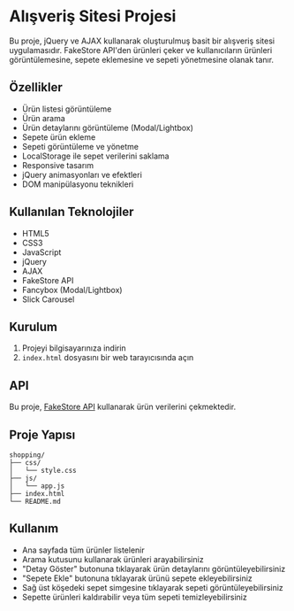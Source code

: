 # Alışveriş Sitesi Projesi

Bu proje, jQuery ve AJAX kullanarak oluşturulmuş basit bir alışveriş sitesi uygulamasıdır. FakeStore API'den ürünleri çeker ve kullanıcıların ürünleri görüntülemesine, sepete eklemesine ve sepeti yönetmesine olanak tanır.

## Özellikler

- Ürün listesi görüntüleme
- Ürün arama
- Ürün detaylarını görüntüleme (Modal/Lightbox)
- Sepete ürün ekleme
- Sepeti görüntüleme ve yönetme
- LocalStorage ile sepet verilerini saklama
- Responsive tasarım
- jQuery animasyonları ve efektleri
- DOM manipülasyonu teknikleri

## Kullanılan Teknolojiler

- HTML5
- CSS3
- JavaScript
- jQuery
- AJAX
- FakeStore API
- Fancybox (Modal/Lightbox)
- Slick Carousel

## Kurulum

1. Projeyi bilgisayarınıza indirin
2. `index.html` dosyasını bir web tarayıcısında açın

## API

Bu proje, [FakeStore API](https://fakestoreapi.com/products) kullanarak ürün verilerini çekmektedir.

## Proje Yapısı

```
shopping/
├── css/
│   └── style.css
├── js/
│   └── app.js
├── index.html
└── README.md
```

## Kullanım

- Ana sayfada tüm ürünler listelenir
- Arama kutusunu kullanarak ürünleri arayabilirsiniz
- "Detay Göster" butonuna tıklayarak ürün detaylarını görüntüleyebilirsiniz
- "Sepete Ekle" butonuna tıklayarak ürünü sepete ekleyebilirsiniz
- Sağ üst köşedeki sepet simgesine tıklayarak sepeti görüntüleyebilirsiniz
- Sepette ürünleri kaldırabilir veya tüm sepeti temizleyebilirsiniz
